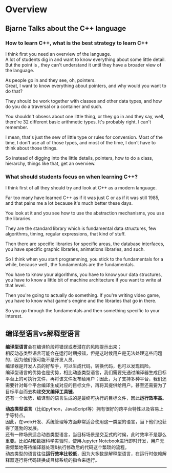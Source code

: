 # Overview

## Bjarne Talks about the C++ language

### How to learn C++, what is the best strategy to learn C++

I think first you need an overview of the language.<br>
A lot of students dig in and want to know everything about some little detail.
But the point is , they can't understand it until they have a broader view of the language.


As people go in and they see, oh, pointers.<br>
Great, I want to know everything about pointers, and why would you want to do that?


They should be work together with classes and other data types, and how do you do a traversal or a container and such.


You shouldn't obsess about one little thing, or they  go in and they say, well, there're 32 different basic arithmetic types. It's probably right. I can't remember. 


I mean, that's just the sew of little type or rules for conversion. 
Most of the time, I don't use all of those types, and most of the time, I don't have to think about those things.


So instead of digging into the little details, pointers, how to do a class, hierarchy, things like that, get an overview.

### What should students focus on when learning C++?
I think first of all they should try and look at C++ as a modern language.

Far too many have learned C++ as if it was just C or as if it was still 1985, and that pains me a lot because it's much better these days. 

You look at it and you see how to use the abstraction mechanisms, you use the libraries.

They are the standard library which is fundamental data structures, few algorithms, timing, regular expressions, that kind of stuff. 

Then there are specific libraries for specific areas, the database interfaces, you have specific graphic libraries, animations libraries, and such.


So I think when you start programming, you stick to the fundamentals for a while, because well , the fundamentals are the fundamentals. 


You have to know your algorithms, you have to know your data structures, you have to know a little bit of machine architecture if you want to write at that level.


Then you're going to actually do something. If you're writing video game, you have to know what game's engine and the libraries that go in there.


So you go through the fundamentals and then something specific to your interest.

## 编译型语言vs解释型语言

**编译型语言**会在编译阶段将错误或者潜在的风险提示出来；<br>
相反动态类型语言可能会在运行时期报错，但是这时候用户是无法处理这些问题的，因为他们很可能不是开发人员。<br>
编译器是开发人员的好帮手，可以生成代码，转换代码，也可以发现风险。<br>
编译型语言的优势也是劣势，相比动态类型语言，我们需要先通过编译器生成目标平台上的可执行文件，再将该文件发布给用户；因此，为了支持多种平台，我们还需要针对每个平台编译生成对应的目标文件，再将其提供给用户。甚至还需要为了目标平台而去构建**交叉编译工具链**。<br>
还有一个优势，编译型的语言生成的是最终可执行的目标文件，因此**运行效率高**。

**动态类型语言**（比如python，JavaScript等）拥有很好的跨平台特性以及容易上手等特点。<br>
因此，在web开发、系统管理等方面非常适合使用这一类型的语言，当下他们也获得了蓬勃的发展。<br>
还有一种场景适合动态类型语言，当目标场景是交互式的时候，此时效率不是那么重要。比如AI和数据科学实验时，使用Jupyter Notebook进行即时开发，用户无需频繁地等待编译器处理&执行修改后的代码这个繁琐的流程。<br>
动态类型的语言往往**运行效率比较低**，因为大多数是解释型语言，在运行时依赖解释器逐行将代码转换成目标系统的指令来运行。

---
